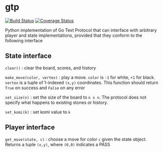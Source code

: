 # gtp

[![Build Status](https://travis-ci.org/jtauber/gtp.svg)](https://travis-ci.org/jtauber/gtp)
[![Coverage Status](https://coveralls.io/repos/jtauber/gtp/badge.svg?branch=master&service=github)](https://coveralls.io/github/jtauber/gtp?branch=master)

Python implementation of Go Text Protocol that can interface with arbitrary player and state implementations, provided that they conform to the following interface

## State interface

`clear()` : clear the board, scores, and history

`make_move(color, vertex)` : play a move. `color` is `-1` for white, `+1` for black. `vertex` is a tuple of 1-indexed `(x,y)` coordinates. This function should return `True` on success and `False` on any error

`set_size(n)` : set the size of the board to `n x n`. The protocol does not specify what happens to existing stones or history.

`set_komi(k)` : set komi value to `k`

## Player interface

`get_move(state, c)` : choose a move for color `c` given the state object. Returns a tuple `(x,y)`, where `(0,0)` indicates a PASS
